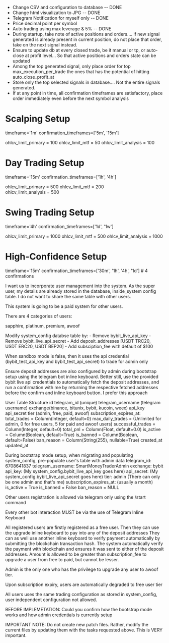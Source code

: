 - Change CSV and configuration to database -- DONE
- Change html visualization to JPG         -- DONE
- Telegram Notification for myself only    -- DONE
- Price decimal point per symbol
- Auto trading using max leverage & 5%     -- DONE
- During startup, take note of active positions and orders.... if new signal generated is already present in current position, do not place that order, take on the next signal instead.
- Ensure to update db at every closed trade, be it manual or tp, or auto-close at profit level... So that active positions and orders state can be updated
- Among the top generated signal, only place order for top max_execution_per_trade the ones that has the potential of hitting auto_close_profit_at 
- Store only the top selected signals in database.... Not the entire signals generated.
- If at any point in time, all confirmation timeframes are satisfactory, place order immediately even before the next symbol analysis




# Scalping Setup
timeframe='1m'
confirmation_timeframes=['5m', '15m']

ohlcv_limit_primary = 100
ohlcv_limit_mtf = 50
ohlcv_limit_analysis = 100

# Day Trading Setup  
timeframe='15m'
confirmation_timeframes=['1h', '4h']

ohlcv_limit_primary = 500
ohlcv_limit_mtf = 200  
ohlcv_limit_analysis = 500

# Swing Trading Setup
timeframe='4h' 
confirmation_timeframes=['1d', '1w']

ohlcv_limit_primary = 1000
ohlcv_limit_mtf = 500
ohlcv_limit_analysis = 1000

# High-Confidence Setup
timeframe='15m'
confirmation_timeframes=['30m', '1h', '4h', '1d']  # 4 confirmations




I want us to incorporate user management into the system. As the super user, my details are already stored in the database, inside_system config table. I do not want to share the same table with other users.

This system is going to be a paid system for other users.

There are 4 categories of users:

sapphire, platinum, premium, awoof


Modify system_config databse table by:
    - Remove bybit_live_api_key
    - Remove bybit_live_api_secret
    - Add deposit_addresses [USDT TRC20, USDT ERC20, USDT BEP20]
    - Add subsciption_fee with default of $100
    
When sandbox mode is false, then it uses the api credential (bybit_test_api_key and bybit_test_api_secret) to trade for admin only

Ensure deposit addresses are also configured by admin during bootstrap setup using the telegram bot inline keyboard. Better still, use the provided bybit live api credentials to automatically fetch the deposit addresses, and run a confirmation with me by returning the respective fetched addresses before the confirm and inline keyboard button. I prefer this approach

User Table Structure
id
telegram_id (unique)
telegram_username (telegram username)
exchange(binance, bitunix, bybit, kucoin, weex)
api_key
api_secret
tier (admin, free, paid, awoof)
subscription_expires_at:
total_trades = Column(Integer, default=0)
max_daily_trades = (Unlimited for admin, 0 for free users, 5 for paid and awoof users)
successful_trades = Column(Integer, default=0)
total_pnl = Column(Float, default=0.0)
is_active = Column(Boolean, default=True)
is_banned = Column(Boolean, default=False)
ban_reason = Column(String(255), nullable=True)
created_at
updated_at


During bootstrap mode setup, when migrating and populating system_config, pre-populate user's table with admin data
telegram_id: 6708641837
telegram_username: SmartMoneyTraderAdmin
exchange: bybit
api_key: (My system_config.bybit_live_api_key goes here)
api_secret: (My system_config.bybit_live_api_secret goes here)
tier: admin (There can only be one admin and that's me)
subscription_expires_at: (usually a month)
is_active = True
is_banned = False
ban_reason = NULL

Other users registration is allowed via telegram only using the /start command

Every other bot interaction MUST be via the use of Telegram Inline Keyboard

All registered users are firstly registered as a free user.
Then they can use the upgrade inline keyboard to pay into any of the deposit addresses
They can as well use another inline keyboard to verify payment automatically by submitting the blockchain transaction hash. The system automatically verify the payment with blockchain and ensures it was sent to either of the deposit addresses. Amount is allowed to be greater than subscription_fee to upgrade a user from free to paid, but cannot be lesser.

Admin is the only one who has the privilege to upgrade any user to awoof tier.

Upon subscription expiry, users are automatically degraded to free user tier

All users uses the same trading configuration as stored in system_config, user independent configuration not allowed.

BEFORE IMPLEMETATION:
Could you confirm how the bootstrap mode works and how admin credentials is currently setup

IMPORTANT NOTE:
Do not create new patch files. 
Rather, modify the current files by updating them with the tasks requested above. This is VERY important.